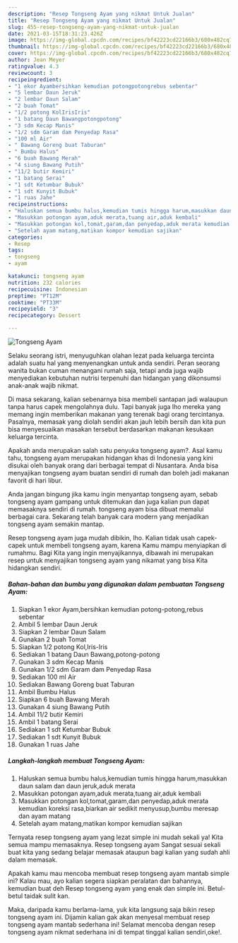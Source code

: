 ```yaml
---
description: "Resep Tongseng Ayam yang nikmat Untuk Jualan"
title: "Resep Tongseng Ayam yang nikmat Untuk Jualan"
slug: 455-resep-tongseng-ayam-yang-nikmat-untuk-jualan
date: 2021-03-15T18:31:23.426Z
image: https://img-global.cpcdn.com/recipes/bf42223cd22166b3/680x482cq70/tongseng-ayam-foto-resep-utama.jpg
thumbnail: https://img-global.cpcdn.com/recipes/bf42223cd22166b3/680x482cq70/tongseng-ayam-foto-resep-utama.jpg
cover: https://img-global.cpcdn.com/recipes/bf42223cd22166b3/680x482cq70/tongseng-ayam-foto-resep-utama.jpg
author: Jean Meyer
ratingvalue: 4.3
reviewcount: 3
recipeingredient:
- "1 ekor Ayambersihkan kemudian potongpotongrebus sebentar"
- "5 lembar Daun Jeruk"
- "2 lembar Daun Salam"
- "2 buah Tomat"
- "1/2 potong KolIrisIris"
- "1 batang Daun Bawangpotongpotong"
- "3 sdm Kecap Manis"
- "1/2 sdm Garam dam Penyedap Rasa"
- "100 ml Air"
- " Bawang Goreng buat Taburan"
- " Bumbu Halus"
- "6 buah Bawang Merah"
- "4 siung Bawang Putih"
- "11/2 butir Kemiri"
- "1 batang Serai"
- "1 sdt Ketumbar Bubuk"
- "1 sdt Kunyit Bubuk"
- "1 ruas Jahe"
recipeinstructions:
- "Haluskan semua bumbu halus,kemudian tumis hingga harum,masukkan daun salam dan daun jeruk,aduk merata"
- "Masukkan potongan ayam,aduk merata,tuang air,aduk kembali"
- "Masukkan potongan kol,tomat,garam,dan penyedap,aduk merata kemudian koreksi rasa,biarkan air sedikit menyusup,bumbu meresap dan ayam matang"
- "Setelah ayam matang,matikan kompor kemudian sajikan"
categories:
- Resep
tags:
- tongseng
- ayam

katakunci: tongseng ayam 
nutrition: 232 calories
recipecuisine: Indonesian
preptime: "PT12M"
cooktime: "PT33M"
recipeyield: "3"
recipecategory: Dessert

---
```



![Tongseng Ayam](https://img-global.cpcdn.com/recipes/bf42223cd22166b3/680x482cq70/tongseng-ayam-foto-resep-utama.jpg)

Selaku seorang istri, menyuguhkan olahan lezat pada keluarga tercinta adalah suatu hal yang menyenangkan untuk anda sendiri. Peran seorang  wanita bukan cuman menangani rumah saja, tetapi anda juga wajib menyediakan kebutuhan nutrisi terpenuhi dan hidangan yang dikonsumsi anak-anak wajib nikmat.

Di masa  sekarang, kalian sebenarnya bisa membeli santapan jadi walaupun tanpa harus capek mengolahnya dulu. Tapi banyak juga lho mereka yang memang ingin memberikan makanan yang terenak bagi orang tercintanya. Pasalnya, memasak yang diolah sendiri akan jauh lebih bersih dan kita pun bisa menyesuaikan masakan tersebut berdasarkan makanan kesukaan keluarga tercinta. 



Apakah anda merupakan salah satu penyuka tongseng ayam?. Asal kamu tahu, tongseng ayam merupakan hidangan khas di Indonesia yang kini disukai oleh banyak orang dari berbagai tempat di Nusantara. Anda bisa menyajikan tongseng ayam buatan sendiri di rumah dan boleh jadi makanan favorit di hari libur.

Anda jangan bingung jika kamu ingin menyantap tongseng ayam, sebab tongseng ayam gampang untuk ditemukan dan juga kalian pun dapat memasaknya sendiri di rumah. tongseng ayam bisa dibuat memalui berbagai cara. Sekarang telah banyak cara modern yang menjadikan tongseng ayam semakin mantap.

Resep tongseng ayam juga mudah dibikin, lho. Kalian tidak usah capek-capek untuk membeli tongseng ayam, karena Kamu mampu menyiapkan di rumahmu. Bagi Kita yang ingin menyajikannya, dibawah ini merupakan resep untuk menyajikan tongseng ayam yang nikamat yang bisa Kita hidangkan sendiri.

<!--inarticleads1-->

##### Bahan-bahan dan bumbu yang digunakan dalam pembuatan Tongseng Ayam:

1. Siapkan 1 ekor Ayam,bersihkan kemudian potong-potong,rebus sebentar
1. Ambil 5 lembar Daun Jeruk
1. Siapkan 2 lembar Daun Salam
1. Gunakan 2 buah Tomat
1. Siapkan 1/2 potong Kol,Iris-Iris
1. Sediakan 1 batang Daun Bawang,potong-potong
1. Gunakan 3 sdm Kecap Manis
1. Gunakan 1/2 sdm Garam dam Penyedap Rasa
1. Sediakan 100 ml Air
1. Sediakan  Bawang Goreng buat Taburan
1. Ambil  Bumbu Halus
1. Siapkan 6 buah Bawang Merah
1. Gunakan 4 siung Bawang Putih
1. Ambil 11/2 butir Kemiri
1. Ambil 1 batang Serai
1. Sediakan 1 sdt Ketumbar Bubuk
1. Sediakan 1 sdt Kunyit Bubuk
1. Gunakan 1 ruas Jahe




<!--inarticleads2-->

##### Langkah-langkah membuat Tongseng Ayam:

1. Haluskan semua bumbu halus,kemudian tumis hingga harum,masukkan daun salam dan daun jeruk,aduk merata
1. Masukkan potongan ayam,aduk merata,tuang air,aduk kembali
1. Masukkan potongan kol,tomat,garam,dan penyedap,aduk merata kemudian koreksi rasa,biarkan air sedikit menyusup,bumbu meresap dan ayam matang
1. Setelah ayam matang,matikan kompor kemudian sajikan




Ternyata resep tongseng ayam yang lezat simple ini mudah sekali ya! Kita semua mampu memasaknya. Resep tongseng ayam Sangat sesuai sekali buat kita yang sedang belajar memasak ataupun bagi kalian yang sudah ahli dalam memasak.

Apakah kamu mau mencoba membuat resep tongseng ayam mantab simple ini? Kalau mau, ayo kalian segera siapkan peralatan dan bahannya, kemudian buat deh Resep tongseng ayam yang enak dan simple ini. Betul-betul taidak sulit kan. 

Maka, daripada kamu berlama-lama, yuk kita langsung saja bikin resep tongseng ayam ini. Dijamin kalian gak akan menyesal membuat resep tongseng ayam mantab sederhana ini! Selamat mencoba dengan resep tongseng ayam nikmat sederhana ini di tempat tinggal kalian sendiri,oke!.

